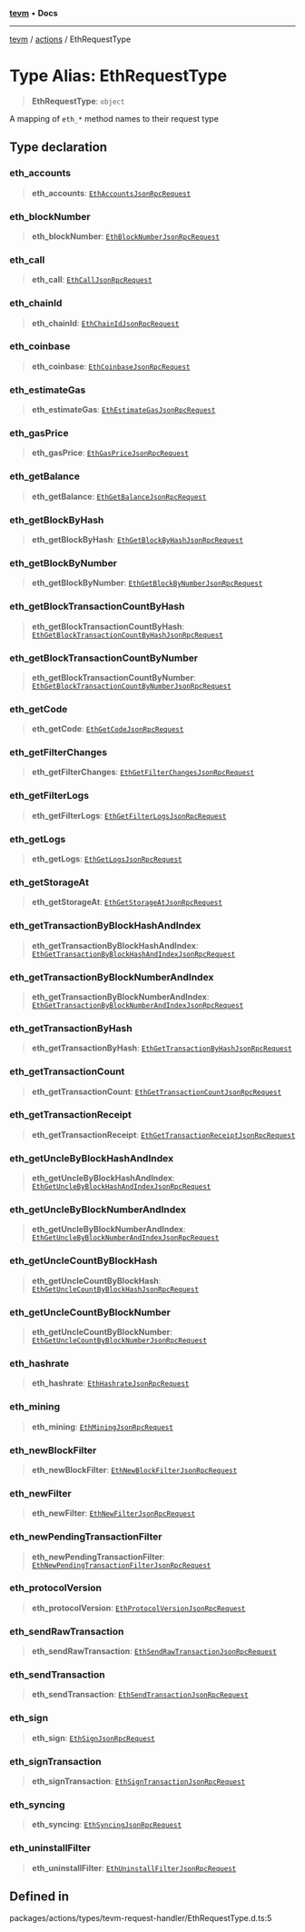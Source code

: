 [**tevm**](../../README.md) • **Docs**

***

[tevm](../../modules.md) / [actions](../README.md) / EthRequestType

# Type Alias: EthRequestType

> **EthRequestType**: `object`

A mapping of `eth_*` method names to their request type

## Type declaration

### eth\_accounts

> **eth\_accounts**: [`EthAccountsJsonRpcRequest`](EthAccountsJsonRpcRequest.md)

### eth\_blockNumber

> **eth\_blockNumber**: [`EthBlockNumberJsonRpcRequest`](EthBlockNumberJsonRpcRequest.md)

### eth\_call

> **eth\_call**: [`EthCallJsonRpcRequest`](EthCallJsonRpcRequest.md)

### eth\_chainId

> **eth\_chainId**: [`EthChainIdJsonRpcRequest`](EthChainIdJsonRpcRequest.md)

### eth\_coinbase

> **eth\_coinbase**: [`EthCoinbaseJsonRpcRequest`](EthCoinbaseJsonRpcRequest.md)

### eth\_estimateGas

> **eth\_estimateGas**: [`EthEstimateGasJsonRpcRequest`](EthEstimateGasJsonRpcRequest.md)

### eth\_gasPrice

> **eth\_gasPrice**: [`EthGasPriceJsonRpcRequest`](EthGasPriceJsonRpcRequest.md)

### eth\_getBalance

> **eth\_getBalance**: [`EthGetBalanceJsonRpcRequest`](EthGetBalanceJsonRpcRequest.md)

### eth\_getBlockByHash

> **eth\_getBlockByHash**: [`EthGetBlockByHashJsonRpcRequest`](EthGetBlockByHashJsonRpcRequest.md)

### eth\_getBlockByNumber

> **eth\_getBlockByNumber**: [`EthGetBlockByNumberJsonRpcRequest`](EthGetBlockByNumberJsonRpcRequest.md)

### eth\_getBlockTransactionCountByHash

> **eth\_getBlockTransactionCountByHash**: [`EthGetBlockTransactionCountByHashJsonRpcRequest`](EthGetBlockTransactionCountByHashJsonRpcRequest.md)

### eth\_getBlockTransactionCountByNumber

> **eth\_getBlockTransactionCountByNumber**: [`EthGetBlockTransactionCountByNumberJsonRpcRequest`](EthGetBlockTransactionCountByNumberJsonRpcRequest.md)

### eth\_getCode

> **eth\_getCode**: [`EthGetCodeJsonRpcRequest`](EthGetCodeJsonRpcRequest.md)

### eth\_getFilterChanges

> **eth\_getFilterChanges**: [`EthGetFilterChangesJsonRpcRequest`](EthGetFilterChangesJsonRpcRequest.md)

### eth\_getFilterLogs

> **eth\_getFilterLogs**: [`EthGetFilterLogsJsonRpcRequest`](EthGetFilterLogsJsonRpcRequest.md)

### eth\_getLogs

> **eth\_getLogs**: [`EthGetLogsJsonRpcRequest`](EthGetLogsJsonRpcRequest.md)

### eth\_getStorageAt

> **eth\_getStorageAt**: [`EthGetStorageAtJsonRpcRequest`](EthGetStorageAtJsonRpcRequest.md)

### eth\_getTransactionByBlockHashAndIndex

> **eth\_getTransactionByBlockHashAndIndex**: [`EthGetTransactionByBlockHashAndIndexJsonRpcRequest`](EthGetTransactionByBlockHashAndIndexJsonRpcRequest.md)

### eth\_getTransactionByBlockNumberAndIndex

> **eth\_getTransactionByBlockNumberAndIndex**: [`EthGetTransactionByBlockNumberAndIndexJsonRpcRequest`](EthGetTransactionByBlockNumberAndIndexJsonRpcRequest.md)

### eth\_getTransactionByHash

> **eth\_getTransactionByHash**: [`EthGetTransactionByHashJsonRpcRequest`](EthGetTransactionByHashJsonRpcRequest.md)

### eth\_getTransactionCount

> **eth\_getTransactionCount**: [`EthGetTransactionCountJsonRpcRequest`](EthGetTransactionCountJsonRpcRequest.md)

### eth\_getTransactionReceipt

> **eth\_getTransactionReceipt**: [`EthGetTransactionReceiptJsonRpcRequest`](EthGetTransactionReceiptJsonRpcRequest.md)

### eth\_getUncleByBlockHashAndIndex

> **eth\_getUncleByBlockHashAndIndex**: [`EthGetUncleByBlockHashAndIndexJsonRpcRequest`](EthGetUncleByBlockHashAndIndexJsonRpcRequest.md)

### eth\_getUncleByBlockNumberAndIndex

> **eth\_getUncleByBlockNumberAndIndex**: [`EthGetUncleByBlockNumberAndIndexJsonRpcRequest`](EthGetUncleByBlockNumberAndIndexJsonRpcRequest.md)

### eth\_getUncleCountByBlockHash

> **eth\_getUncleCountByBlockHash**: [`EthGetUncleCountByBlockHashJsonRpcRequest`](EthGetUncleCountByBlockHashJsonRpcRequest.md)

### eth\_getUncleCountByBlockNumber

> **eth\_getUncleCountByBlockNumber**: [`EthGetUncleCountByBlockNumberJsonRpcRequest`](EthGetUncleCountByBlockNumberJsonRpcRequest.md)

### eth\_hashrate

> **eth\_hashrate**: [`EthHashrateJsonRpcRequest`](EthHashrateJsonRpcRequest.md)

### eth\_mining

> **eth\_mining**: [`EthMiningJsonRpcRequest`](EthMiningJsonRpcRequest.md)

### eth\_newBlockFilter

> **eth\_newBlockFilter**: [`EthNewBlockFilterJsonRpcRequest`](EthNewBlockFilterJsonRpcRequest.md)

### eth\_newFilter

> **eth\_newFilter**: [`EthNewFilterJsonRpcRequest`](EthNewFilterJsonRpcRequest.md)

### eth\_newPendingTransactionFilter

> **eth\_newPendingTransactionFilter**: [`EthNewPendingTransactionFilterJsonRpcRequest`](EthNewPendingTransactionFilterJsonRpcRequest.md)

### eth\_protocolVersion

> **eth\_protocolVersion**: [`EthProtocolVersionJsonRpcRequest`](EthProtocolVersionJsonRpcRequest.md)

### eth\_sendRawTransaction

> **eth\_sendRawTransaction**: [`EthSendRawTransactionJsonRpcRequest`](EthSendRawTransactionJsonRpcRequest.md)

### eth\_sendTransaction

> **eth\_sendTransaction**: [`EthSendTransactionJsonRpcRequest`](EthSendTransactionJsonRpcRequest.md)

### eth\_sign

> **eth\_sign**: [`EthSignJsonRpcRequest`](EthSignJsonRpcRequest.md)

### eth\_signTransaction

> **eth\_signTransaction**: [`EthSignTransactionJsonRpcRequest`](EthSignTransactionJsonRpcRequest.md)

### eth\_syncing

> **eth\_syncing**: [`EthSyncingJsonRpcRequest`](EthSyncingJsonRpcRequest.md)

### eth\_uninstallFilter

> **eth\_uninstallFilter**: [`EthUninstallFilterJsonRpcRequest`](EthUninstallFilterJsonRpcRequest.md)

## Defined in

packages/actions/types/tevm-request-handler/EthRequestType.d.ts:5

